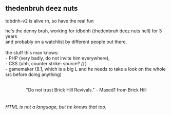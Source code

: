 thedenbruh deez nuts
--
tdbdnh-v2 is alive rn, so have the real fun

 he's the denny bruh, working for tdbdnh (thedenbruh deez nuts hell) for 3 years<br>
 and probably on a watchlist by different people out there.<br><br>
 the stuff this man knows:<br> - PHP (very badly, do not invite him everywhere), <br>- CSS (uhh, counter strike: source? /j )<br>- gamemaker (8.1, which is a big L and he needs to take a look on the whole src before doing anything)
<br><br>
<center>"Do not trust Brick Hill Revivals." - Maxed1 from Brick Hill</center><br>

###### HTML is not a language, but he knows that too.
